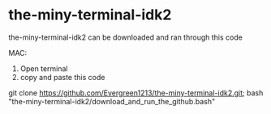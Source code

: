# the-miny-terminal-idk2

the-miny-terminal-idk2 can be downloaded and ran through this code

MAC:
1. Open terminal
2. copy and paste this code

git clone https://github.com/Evergreen1213/the-miny-terminal-idk2.git; bash "the-miny-terminal-idk2/download_and_run_the_github.bash"
